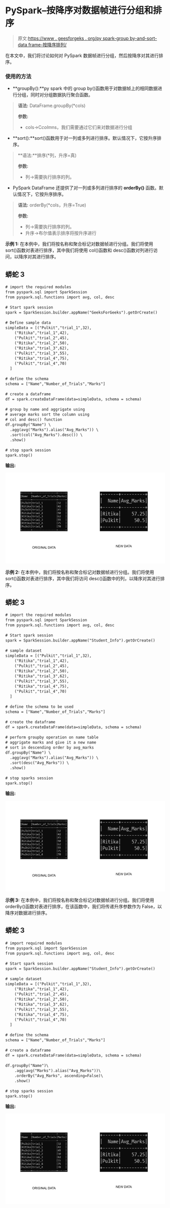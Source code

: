 # PySpark–按降序对数据帧进行分组和排序

> 原文:[https://www . geesforgeks . org/py spark-group by-and-sort-data frame-按降序排列/](https://www.geeksforgeeks.org/pyspark-groupby-and-sort-dataframe-in-descending-order/)

在本文中，我们将讨论如何对 PySpark 数据帧进行分组，然后按降序对其进行排序。

### 使用的方法

*   **groupBy():**py spark 中的 group by()函数用于对数据帧上的相同数据进行分组，同时对分组数据执行聚合函数。

> **语法:** DataFrame.groupBy(*cols)
> 
> **参数:**
> 
> *   cols→C*colm*ns，我们需要通过它们来对数据进行分组

*   **sort():**sort()函数用于对一列或多列进行排序。默认情况下，它按升序排序。

> **语法:**排序(*列，升序=真)
> 
> **参数:**
> 
> *   列→需要执行排序的列。

*   PySpark DataFrame 还提供了对一列或多列进行排序的 **orderBy()** 函数。默认情况下，它按升序排序。

> **语法:** orderBy(*cols，升序=True)
> 
> **参数:**
> 
> *   列→需要执行排序的列。
> *   升序→布尔值表示排序将按升序进行

**示例 1:** 在本例中，我们将按名称和聚合标记对数据帧进行分组。我们将使用 sort()函数对表进行排序，其中我们将使用 col()函数和 desc()函数对列进行访问，以降序对其进行排序。

## 蟒蛇 3

```
# import the required modules
from pyspark.sql import SparkSession
from pyspark.sql.functions import avg, col, desc

# Start spark session
spark = SparkSession.builder.appName("GeeksForGeeks").getOrCreate()

# Define sample data
simpleData = [("Pulkit","trial_1",32),
    ("Ritika","trial_1",42),
    ("Pulkit","trial_2",45),
    ("Ritika","trial_2",50),
    ("Ritika","trial_3",62),
    ("Pulkit","trial_3",55),
    ("Ritika","trial_4",75),
    ("Pulkit","trial_4",70)
  ]

# define the schema
schema = ["Name","Number_of_Trials","Marks"]

# create a dataframe
df = spark.createDataFrame(data=simpleData, schema = schema)

# group by name and aggrigate using
# average marks sort the column using
# col and desc() function
df.groupBy("Name") \
  .agg(avg("Marks").alias("Avg_Marks")) \
  .sort(col("Avg_Marks").desc()) \
  .show()

# stop spark session
spark.stop()
```

**输出:**

![](img/fef307d9011297109f3674920cf0fa9b.png)

**示例 2:** 在本例中，我们将按名称和聚合标记对数据帧进行分组。我们将使用 sort()函数对表进行排序，其中我们将访问 desc()函数中的列，以降序对其进行排序。

## 蟒蛇 3

```
# import the required modules
from pyspark.sql import SparkSession
from pyspark.sql.functions import avg, col, desc

# Start spark session
spark = SparkSession.builder.appName("Student_Info").getOrCreate()

# sample dataset
simpleData = [("Pulkit","trial_1",32),
    ("Ritika","trial_1",42),
    ("Pulkit","trial_2",45),
    ("Ritika","trial_2",50),
    ("Ritika","trial_3",62),
    ("Pulkit","trial_3",55),
    ("Ritika","trial_4",75),
    ("Pulkit","trial_4",70)
  ]

# define the schema to be used
schema = ["Name","Number_of_Trials","Marks"]

# create the dataframe
df = spark.createDataFrame(data=simpleData, schema = schema)

# perform groupby operation on name table
# aggrigate marks and give it a new name
# sort in descending order by avg_marks
df.groupBy("Name") \
  .agg(avg("Marks").alias("Avg_Marks")) \
  .sort(desc("Avg_Marks")) \
  .show()

# stop sparks session
spark.stop()
```

**输出:**

![](img/fef307d9011297109f3674920cf0fa9b.png)

**示例 3:** 在本例中，我们将按名称和聚合标记对数据帧进行分组。我们将使用 orderBy()函数对表进行排序，在该函数中，我们将传递升序参数作为 False，以降序对数据进行排序。

## 蟒蛇 3

```
# import required modules
from pyspark.sql import SparkSession
from pyspark.sql.functions import avg, col, desc

# Start spark session
spark = SparkSession.builder.appName("Student_Info").getOrCreate()

# sample dataset
simpleData = [("Pulkit","trial_1",32),
    ("Ritika","trial_1",42),
    ("Pulkit","trial_2",45),
    ("Ritika","trial_2",50),
    ("Ritika","trial_3",62),
    ("Pulkit","trial_3",55),
    ("Ritika","trial_4",75),
    ("Pulkit","trial_4",70)
  ]

# define the schema
schema = ["Name","Number_of_Trials","Marks"]

# create a dataframe
df = spark.createDataFrame(data=simpleData, schema = schema)

df.groupBy("Name")\
    .agg(avg("Marks").alias("Avg_Marks"))\
    .orderBy("Avg_Marks", ascending=False)\
    .show()

# stop sparks session
spark.stop()
```

**输出:**

![](img/fef307d9011297109f3674920cf0fa9b.png)